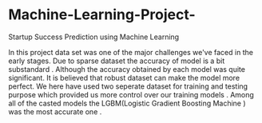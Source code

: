 # Machine-Learning-Project-
Startup Success Prediction using Machine Learning
 
 In this project data set was one of the major challenges we've  faced in the early stages. Due to sparse dataset the accuracy of model is a bit substandard . Although the accuracy obtained by each model was  quite significant. It is believed that robust dataset can make the model more perfect. We here have used two seperate dataset for training and testing purpose which provided us more control over our training models . Among all of the casted models the LGBM(Logistic Gradient Boosting Machine ) was the most accurate one .   
